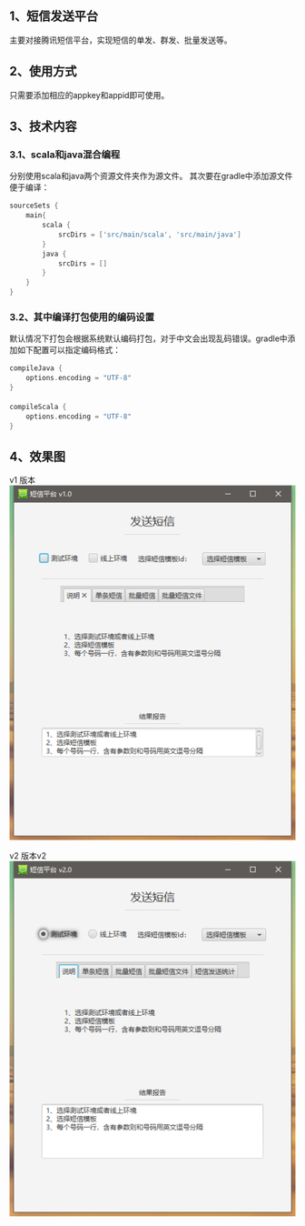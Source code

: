 ## 1、短信发送平台

主要对接腾讯短信平台，实现短信的单发、群发、批量发送等。

## 2、使用方式

只需要添加相应的appkey和appid即可使用。

## 3、技术内容

### 3.1、scala和java混合编程
分别使用scala和java两个资源文件夹作为源文件。
其次要在gradle中添加源文件便于编译：
```groovy
sourceSets {
    main{
        scala {
            srcDirs = ['src/main/scala', 'src/main/java']
        }
        java {
            srcDirs = []
        }
    }
}
```

### 3.2、其中编译打包使用的编码设置
默认情况下打包会根据系统默认编码打包，对于中文会出现乱码错误。gradle中添加如下配置可以指定编码格式：
```groovy
compileJava {
    options.encoding = "UTF-8"
}

compileScala {
    options.encoding = "UTF-8"
}
```

## 4、效果图

v1 版本
![效果图](https://github.com/houyafei/SMS/blob/master/image/first.png)

v2 版本v2
![效果图](https://github.com/houyafei/SMS/blob/master/image/v2.png)



